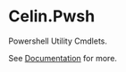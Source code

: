 # Celin.Pwsh

Powershell Utility Cmdlets.

See [Documentation](https://celin.io/Celin.Pwsh) for more.

